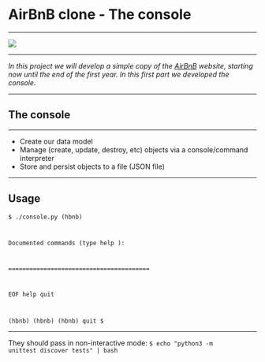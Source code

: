 # **AirBnB clone - The console**
________________________________________
<img src="https://github.com/jegomezV/holbertonschool-AirBnB_clone/blob/master/hbnbnn%20creyk.png?raw=true">

________________________________________

*In this project we will develop a simple copy of the [AirBnB](https://www.airbnb.com.co/) website, starting now until the end of the first year. In this first part we developed the console.*
________________________________________

## **The console**

________________________________________
- Create our data model
- Manage (create, update, destroy, etc) objects via a console/command interpreter
- Store and persist objects to a file (JSON file)
________________________________________

## **Usage**
<code>$ ./console.py
(hbnb) 

Documented commands (type help <topic>):

======================================== 

EOF  help  quit

(hbnb)
(hbnb)
(hbnb) quit
$
</code>
________________________________________







They should pass in non-interactive mode: <code>$ echo "python3 -m unittest discover tests" | bash</code>


